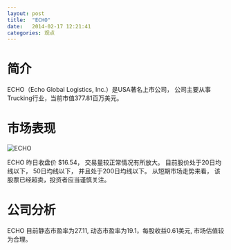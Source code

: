 ```yaml
---
layout: post
title:  "ECHO"
date:   2014-02-17 12:21:41
categories: 观点
---
```


# 简介
ECHO（Echo Global Logistics, Inc.）是USA著名上市公司，
公司主要从事Trucking行业，当前市值377.81百万美元。

# 市场表现

![ECHO](http://finviz.com/chart.ashx?t=ECHO&ty=c&ta=1&p=d&s=l)

ECHO 昨日收盘价 $16.54，
交易量较正常情况有所放大。
目前股价处于20日均线以下，
50日均线以下，
并且处于200日均线以下。
从短期市场走势来看，
该股票已经超卖，投资者应当谨慎关注。

# 公司分析
ECHO 目前静态市盈率为27.11, 动态市盈率为19.1，每股收益0.61美元,
市场估值较为合理。

